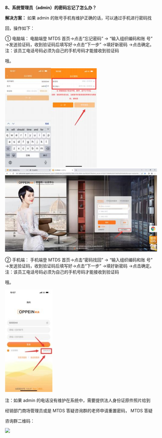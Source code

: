 <a name="bookmark7"></a>**8、系统管理员（admin）的密码忘记了怎么办？**

**解决方案：** 如果 admin 的账号手机有维护正确的话，可以通过手机进行密码找

回，操作如下：

① 电脑端： 电脑端登 MTDS 首页→点击“忘记密码”  →  “输入组织编码和账 号” →发送验证码，收到验证码后填写好→点击“下一步” →填好新密码 →点击确定。  注：该员工电话号码必须为自己的手机号码才能接收到验证码

哦。


![](Aspose.Words.6e696103-a96d-42f3-be82-30adf0fec166.018.jpeg)![](Aspose.Words.6e696103-a96d-42f3-be82-30adf0fec166.019.jpeg)![](Aspose.Words.6e696103-a96d-42f3-be82-30adf0fec166.020.jpeg)

② 手机端： 手机端登 MTDS 首页→点击“密码找回”  →  “输入组织编码和账 号” →发送验证码，收到验证码后填写好→点击“下一步” →填好新密码 →点击确定。  注：该员工电话号码必须为自己的手机号码才能接收到验证码

哦。

![](Aspose.Words.6e696103-a96d-42f3-be82-30adf0fec166.021.jpeg)


注：如果 admin 的电话没有维护在系统中，需要提供法人身份证原件照片给到

经销部门商场管理员或是 MTDS 答疑咨询群的老师申请重置密码，  MTDS 答疑















咨询群二维码：

![](Aspose.Words.6e696103-a96d-42f3-be82-30adf0fec166.022.png)

